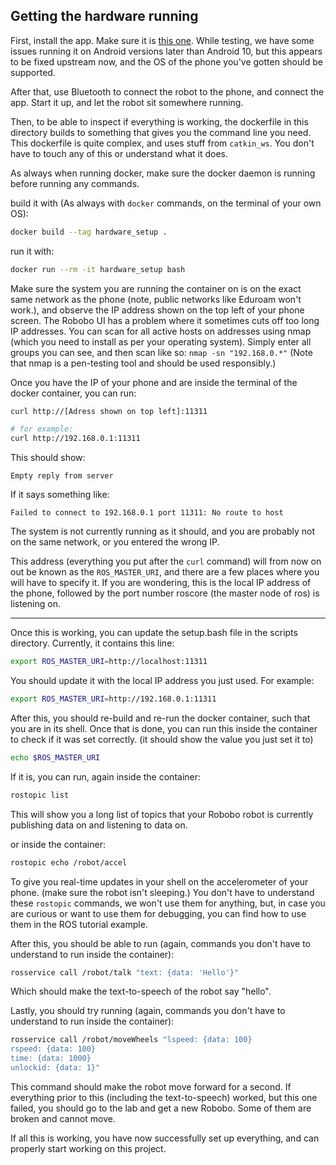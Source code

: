 ## Getting the hardware running

First, install the app. Make sure it is [this one](https://play.google.com/store/apps/details?id=com.mytechia.robobo.app.ros.robobodeveloper). While testing, we have some issues running it on Android versions later than Android 10, but this appears to be fixed upstream now, and the OS of the phone you've gotten should be supported.

After that, use Bluetooth to connect the robot to the phone, and connect the app. Start it up, and let the robot sit somewhere running.

Then, to be able to inspect if everything is working, the dockerfile in this directory builds to something that gives you the command line you need. This dockerfile is quite complex, and uses stuff from `catkin_ws`. You don't have to touch any of this or understand what it does.

As always when running docker, make sure the docker daemon is running before running any commands.

build it with (As always with `docker` commands, on the terminal of your own OS):

```sh
docker build --tag hardware_setup .
```

run it with:

```sh
docker run --rm -it hardware_setup bash
```

Make sure the system you are running the container on is on the exact same network as the phone (note, public networks like Eduroam won't work.), and observe the IP address shown on the top left of your phone screen. The Robobo UI has a problem where it sometimes cuts off too long IP addresses. You can scan for all active hosts on addresses using nmap (which you need to install as per your operating system). Simply enter all groups you can see, and then scan like so: `nmap -sn "192.168.0.*"` (Note that nmap is a pen-testing tool and should be used responsibly.)

Once you have the IP of your phone and are inside the terminal of the docker container, you can run:

```sh
curl http://[Adress shown on top left]:11311

# for example:
curl http://192.168.0.1:11311
```

This should show:

```
Empty reply from server
```

If it says something like:

```
Failed to connect to 192.168.0.1 port 11311: No route to host
```

The system is not currently running as it should, and you are probably not on the same network, or you entered the wrong IP.

This address (everything you put after the `curl` command) will from now on out be known as the `ROS_MASTER_URI`, and there are a few places where you will have to specify it.
If you are wondering, this is the local IP address of the phone, followed by the port number roscore (the master node of ros) is listening on.

---

Once this is working, you can update the setup.bash file in the scripts directory. Currently, it contains this line:

```sh
export ROS_MASTER_URI=http://localhost:11311
```

You should update it with the local IP address you just used. For example:

```sh
export ROS_MASTER_URI=http://192.168.0.1:11311
```

After this, you should re-build and re-run the docker container, such that you are in its shell. Once that is done, you can run this inside the container to check if it was set correctly. (it should show the value you just set it to)

```sh
echo $ROS_MASTER_URI
```

If it is, you can run, again inside the container:

```sh
rostopic list
```

This will show you a long list of topics that your Robobo robot is currently publishing data on and listening to data on.

or inside the container:

```sh
rostopic echo /robot/accel
```

To give you real-time updates in your shell on the accelerometer of your phone. (make sure the robot isn't sleeping.)
You don't have to understand these `rostopic` commands, we won't use them for anything, but, in case you are curious or want to use them for debugging, you can find how to use them in the ROS tutorial example.

After this, you should be able to run (again, commands you don't have to understand to run inside the container):

```sh
rosservice call /robot/talk "text: {data: 'Hello'}"
```

Which should make the text-to-speech of the robot say "hello".

Lastly, you should try running (again, commands you don't have to understand to run inside the container):

```sh
rosservice call /robot/moveWheels "lspeed: {data: 100}
rspeed: {data: 100}
time: {data: 1000}
unlockid: {data: 1}"
```

This command should make the robot move forward for a second. If everything prior to this (including the text-to-speech) worked, but this one failed, you should go to the lab and get a new Robobo. Some of them are broken and cannot move.

If all this is working, you have now successfully set up everything, and can properly start working on this project.
